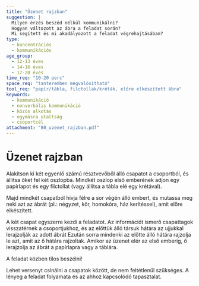 ```yaml
---
title: "Üzenet rajzban"
suggestion: | 
  Milyen érzés beszéd nélkül kommunikálni?
  Hogyan változott az ábra a feladat során?
  Mi segített és mi akadályozott a feladat végrehajtásában?
type:
  - koncentrációs
  - kommunikációs
age_group:
  - 12-13 éves
  - 14-16 éves
  - 17-20 éves
time_req: "10-20 perc"
space_req: "tanteremben megvalósítható"
tool_req: "papír/tábla, filctollak/kréták, előre elkészített ábra"
keywords: 
  - kommunikáció
  - nonverbális kommunikáció
  - közös alkotás
  - egymásra utaltság
  - csoportcél
attachment: "80_uzenet_rajzban.pdf"
---
```


# Üzenet rajzban

Alakítson ki két egyenlő számú résztvevőből álló csapatot a csoportból, és állítsa őket fel két oszlopba. Mindkét oszlop első emberének adjon egy papírlapot és egy filctollat (vagy állítsa a tábla elé egy krétával).

Majd mindkét csapatból hívja félre a sor végén álló embert, és mutassa meg neki azt az ábrát (pl.: négyzet, kör, homokóra, ház kerítéssel), amit előre elkészített.

A két csapat egyszerre kezdi a feladatot. Az információt ismerő csapattagok visszatérnek a csoportjukhoz, és az előttük álló társuk hátára az ujjukkal lerajzolják az adott ábrát Ezután sorra mindenki az előtte álló hátára rajzolja le azt, amit az ő hátára rajzoltak. Amikor az üzenet elér az első emberig, ő lerajzolja az ábrát a papírlapra vagy a táblára.

A feladat közben tilos beszélni!

Lehet versenyt csinálni a csapatok között, de nem feltétlenül szükséges. A lényeg a feladat folyamata és az ahhoz kapcsolódó tapasztalat.
  
  
